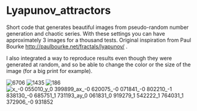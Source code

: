 # Lyapunov_attractors
Short code that generates beautiful images from pseudo-random number generation and chaotic series. With these settings you can have approximately 3 images for a thousand tests.
Original inspiration from Paul Bourke http://paulbourke.net/fractals/lyapunov/ .

I also integrated a way to reproduce results even though they were generated at random, and so be able to change the color or the size of the image (for a big print for example).

![6706](https://user-images.githubusercontent.com/69993865/149515147-b792b61c-4214-4558-abd6-ffe1f9c3deb3.jpg)
![1435](https://user-images.githubusercontent.com/69993865/149515241-e1f2806d-c1f5-4d98-83e3-6fe8d0332ffc.jpg)
![186](https://user-images.githubusercontent.com/69993865/149515286-e6333d5d-3ab1-4633-ba38-826a75f38536.jpg)
![x_-0 055010_y_0 399899_ax_-0 620075_-0 071841_-0 802210_-1 838130_-0 685751_1 731193_ay_0 061831_0 919279_1 542222_1 764031_1 372906_-0 931852](https://user-images.githubusercontent.com/69993865/149657996-94515595-cab9-451c-898d-f161582ed62b.jpg)

